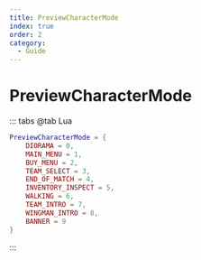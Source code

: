 ```yaml
---
title: PreviewCharacterMode
index: true
order: 2
category:
  - Guide
---
```


# PreviewCharacterMode
::: tabs
@tab Lua
```lua
PreviewCharacterMode = {
    DIORAMA = 0,
    MAIN_MENU = 1,
    BUY_MENU = 2,
    TEAM_SELECT = 3,
    END_OF_MATCH = 4,
    INVENTORY_INSPECT = 5,
    WALKING = 6,
    TEAM_INTRO = 7,
    WINGMAN_INTRO = 8,
    BANNER = 9
}
```
:::